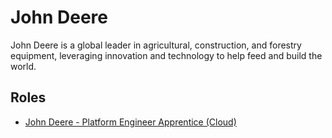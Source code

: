 # John Deere

John Deere is a global leader in agricultural, construction, and forestry equipment, leveraging innovation and technology to help feed and build the world.

## Roles

- [John Deere - Platform Engineer Apprentice (Cloud)](../roles/2023_07_JOHN_DEERE_PLATFORM_ENGINEER_APPRENTICE.md)